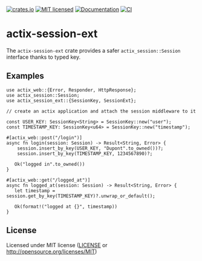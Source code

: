 [![crates.io](https://img.shields.io/crates/v/actix-session-ext.svg)](https://crates.io/crates/actix-session-ext)
[![MIT licensed](https://img.shields.io/crates/l/actix-session-ext.svg)](./LICENSE)
[![Documentation](https://docs.rs/actix-session-ext/badge.svg)](https://docs.rs/actix-session-ext)
[![CI](https://github.com/alekece/actix-session-ext/actions/workflows/ci.yaml/badge.svg)](https://github.com/alekece/actix-session-ext/actions/workflows/ci.yaml)

<!-- cargo-sync-readme start -->

# actix-session-ext

The `actix-session-ext` crate provides a safer `actix_session::Session` interface thanks to typed key.

## Examples
```rust,no_run
use actix_web::{Error, Responder, HttpResponse};
use actix_session::Session;
use actix_session_ext::{SessionKey, SessionExt};

// create an actix application and attach the session middleware to it

const USER_KEY: SessionKey<String> = SessionKey::new("user");
const TIMESTAMP_KEY: SessionKey<u64> = SessionKey::new("timestamp");

#[actix_web::post("/login")]
async fn login(session: Session) -> Result<String, Error> {
    session.insert_by_key(USER_KEY, "Dupont".to_owned())?;
    session.insert_by_key(TIMESTAMP_KEY, 1234567890)?;

   Ok("logged in".to_owned())
}

#[actix_web::get("/logged_at")]
async fn logged_at(session: Session) -> Result<String, Error> {
   let timestamp = session.get_by_key(TIMESTAMP_KEY)?.unwrap_or_default();

   Ok(format!("logged at {}", timestamp))
}
```

<!-- cargo-sync-readme end -->

## License

Licensed under MIT license ([LICENSE](LICENSE) or http://opensource.org/licenses/MIT)
